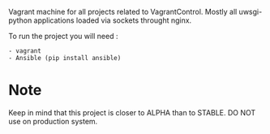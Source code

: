 Vagrant machine for all projects related to VagrantControl. Mostly all uwsgi-python applications loaded via sockets throught nginx.

To run the project you will need :

    - vagrant
    - Ansible (pip install ansible)

# Note 

Keep in mind that this project is closer to ALPHA than to STABLE. DO NOT use on production system.
